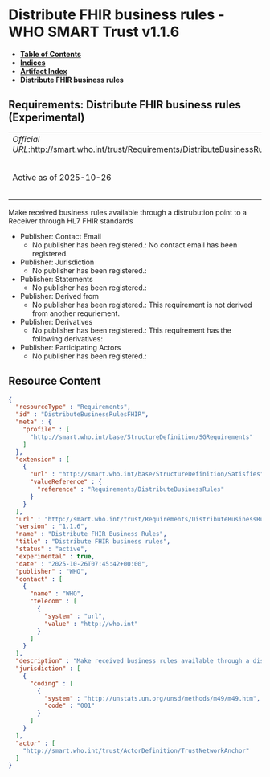 # Distribute FHIR business rules - WHO SMART Trust v1.1.6

* [**Table of Contents**](toc.md)
* [**Indices**](indices.md)
* [**Artifact Index**](artifacts.md)
* **Distribute FHIR business rules**

## Requirements: Distribute FHIR business rules (Experimental) 

| | |
| :--- | :--- |
| *Official URL*:http://smart.who.int/trust/Requirements/DistributeBusinessRulesFHIR | *Version*:1.1.6 |
| Active as of 2025-10-26 | *Computable Name*:Distribute FHIR Business Rules |

 
Make received business rules available through a distrubution point to a Receiver through HL7 FHIR standards 

* Publisher: Contact Email
  * No publisher has been registered.: No contact email has been registered.
* Publisher: Jurisdiction
  * No publisher has been registered.: 
* Publisher: Statements
  * No publisher has been registered.: 
* Publisher: Derived from
  * No publisher has been registered.: This requirement is not derived from another requriement.
* Publisher: Derivatives
  * No publisher has been registered.: This requirement has the following derivatives:
* Publisher: Participating Actors
  * No publisher has been registered.: 



## Resource Content

```json
{
  "resourceType" : "Requirements",
  "id" : "DistributeBusinessRulesFHIR",
  "meta" : {
    "profile" : [
      "http://smart.who.int/base/StructureDefinition/SGRequirements"
    ]
  },
  "extension" : [
    {
      "url" : "http://smart.who.int/base/StructureDefinition/Satisfies",
      "valueReference" : {
        "reference" : "Requirements/DistributeBusinessRules"
      }
    }
  ],
  "url" : "http://smart.who.int/trust/Requirements/DistributeBusinessRulesFHIR",
  "version" : "1.1.6",
  "name" : "Distribute FHIR Business Rules",
  "title" : "Distribute FHIR business rules",
  "status" : "active",
  "experimental" : true,
  "date" : "2025-10-26T07:45:42+00:00",
  "publisher" : "WHO",
  "contact" : [
    {
      "name" : "WHO",
      "telecom" : [
        {
          "system" : "url",
          "value" : "http://who.int"
        }
      ]
    }
  ],
  "description" : "Make received business rules available through a distrubution point to a Receiver through HL7 FHIR standards",
  "jurisdiction" : [
    {
      "coding" : [
        {
          "system" : "http://unstats.un.org/unsd/methods/m49/m49.htm",
          "code" : "001"
        }
      ]
    }
  ],
  "actor" : [
    "http://smart.who.int/trust/ActorDefinition/TrustNetworkAnchor"
  ]
}

```
